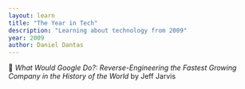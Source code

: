 ```yaml
---
layout: learn
title: "The Year in Tech"
description: "Learning about technology from 2009"
year: 2009
author: Daniel Dantas
---
```


📕 _What Would Google Do?: Reverse-Engineering the Fastest Growing Company in the History of the World_ by Jeff Jarvis
